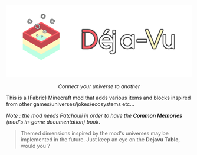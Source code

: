 ![logo](logos/dejavu.png)
<center><i>Connect your universe to another</i></center>

This is a (Fabric) Minecraft mod that adds various items and blocks inspired from other games/universes/jokes/ecosystems etc...

*Note : the mod needs Patchouli in order to have the **Common Memories** (mod's in-game documentation) book.*

> Themed dimensions inspired by the mod's universes may be implemented in the future. Just keep an eye on the **Dejavu Table**, would you ?